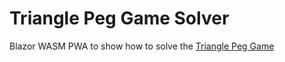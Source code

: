 # Triangle Peg Game Solver

Blazor WASM PWA to show how to solve the [Triangle Peg Game](https://www.google.com/search?q=triangle+peg+game&tbm=shop)
